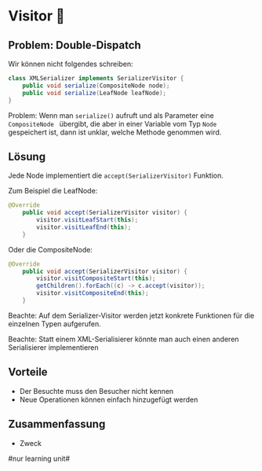 
# Visitor 👋

## Problem: Double-Dispatch

Wir können nicht folgendes schreiben:

```java
class XMLSerializer implements SerializerVisitor { 
	public void serialize(CompositeNode node);
	public void serialize(LeafNode leafNode);
}
```

Problem: Wenn man `serialize()` aufruft und als Parameter eine `CompositeNode ` übergibt, die aber in einer Variable vom Typ `Node` gespeichert ist, dann ist unklar, welche Methode genommen wird.


## Lösung

Jede Node implementiert die `accept(SerializerVisitor)` Funktion.

Zum Beispiel die LeafNode:
```java
@Override
	public void accept(SerializerVisitor visitor) {
		visitor.visitLeafStart(this);
		visitor.visitLeafEnd(this);
	}

```

Oder die CompositeNode:
```java
@Override
	public void accept(SerializerVisitor visitor) {
		visitor.visitCompositeStart(this);
		getChildren().forEach((c) -> c.accept(visitor));
		visitor.visitCompositeEnd(this);
	}

```

Beachte: Auf dem Serializer-Visitor werden jetzt konkrete Funktionen für die einzelnen Typen aufgerufen.

Beachte: Statt einem XML-Serialisierer könnte man auch einen anderen Serialisierer implementieren

## Vorteile
- Der Besuchte muss den Besucher nicht kennen
- Neue Operationen können einfach hinzugefügt werden

## Zusammenfassung
- Zweck


#nur learning unit#